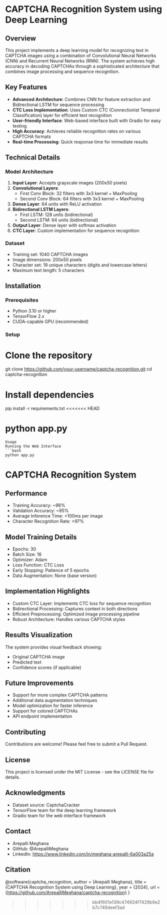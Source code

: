    # CAPTCHA Recognition System using Deep Learning

## Overview
This project implements a deep learning model for recognizing text in CAPTCHA images using a combination of Convolutional Neural Networks (CNN) and Recurrent Neural Networks (RNN). The system achieves high accuracy in decoding CAPTCHAs through a sophisticated architecture that combines image processing and sequence recognition.

## Key Features
- **Advanced Architecture**: Combines CNN for feature extraction and Bidirectional LSTM for sequence processing  
- **CTC Loss Implementation**: Uses Custom CTC (Connectionist Temporal Classification) layer for efficient text recognition
- **User-friendly Interface**: Web-based interface built with Gradio for easy testing
- **High Accuracy**: Achieves reliable recognition rates on various CAPTCHA formats
- **Real-time Processing**: Quick response time for immediate results

## Technical Details

### Model Architecture
1. **Input Layer**: Accepts grayscale images (200x50 pixels)
2. **Convolutional Layers**:
   - First Conv Block: 32 filters with 3x3 kernel + MaxPooling
   - Second Conv Block: 64 filters with 3x3 kernel + MaxPooling
3. **Dense Layer**: 64 units with ReLU activation
4. **Bidirectional LSTM Layers**:
   - First LSTM: 128 units (bidirectional)
   - Second LSTM: 64 units (bidirectional)
5. **Output Layer**: Dense layer with softmax activation
6. **CTC Layer**: Custom implementation for sequence recognition

### Dataset
- Training set: 1040 CAPTCHA images
- Image dimensions: 200x50 pixels
- Character set: 19 unique characters (digits and lowercase letters)
- Maximum text length: 5 characters

## Installation

### Prerequisites
- Python 3.10 or higher
- TensorFlow 2.x
- CUDA-capable GPU (recommended)

### Setup

# Clone the repository
git clone https://github.com/your-username/captcha-recognition.git
cd captcha-recognition

# Install dependencies
pip install -r requirements.txt
<<<<<<< HEAD


python app.py
=======
```
Usage
Running the Web Interface
```bash
python app.py
```

# CAPTCHA Recognition System

## Performance

- Training Accuracy: ~98%
- Validation Accuracy: ~95%
- Average Inference Time: <100ms per image
- Character Recognition Rate: >97%

## Model Training Details

- Epochs: 30
- Batch Size: 16
- Optimizer: Adam
- Loss Function: CTC Loss
- Early Stopping: Patience of 5 epochs
- Data Augmentation: None (base version)

## Implementation Highlights

- Custom CTC Layer: Implements CTC loss for sequence recognition
- Bidirectional Processing: Captures context in both directions
- Efficient Preprocessing: Optimized image processing pipeline
- Robust Architecture: Handles various CAPTCHA styles

## Results Visualization

The system provides visual feedback showing:

- Original CAPTCHA image
- Predicted text
- Confidence scores (if applicable)

## Future Improvements

- Support for more complex CAPTCHA patterns
- Additional data augmentation techniques
- Model optimization for faster inference
- Support for colored CAPTCHAs
- API endpoint implementation

## Contributing

Contributions are welcome! Please feel free to submit a Pull Request.

## License

This project is licensed under the MIT License - see the LICENSE file for details.

## Acknowledgments

- Dataset source: CaptchaCracker
- TensorFlow team for the deep learning framework
- Gradio team for the web interface framework

## Contact

- Arepalli Meghana
- GitHub: @ArepalliMeghana
- LinkedIn: https://www.linkedin.com/in/meghana-arepalli-6a003a25a

## Citation

@software{captcha_recognition,
    author = {Arepalli Meghana},
    title = {CAPTCHA Recognition System using Deep Learning},
    year = {2024},
    url = {https://github.com/ArepalliMeghana/captcha-recognition}
}
>>>>>>> bb4f601e139c474924f7429b9e2b7c749deef3ad
